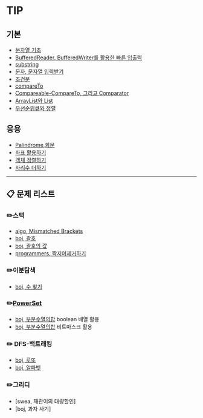 # TIP
## 기본
* [문자열 기초](https://github.com/kHeNoTbB/Algorithm/blob/master/tip/%EB%AC%B8%EC%9E%90%EC%97%B4%EA%B8%B0%EC%B4%88.md)
* [BufferedReader, BufferedWriter를 활용한 빠른 입출력](https://github.com/kHeNoTbB/Algorithm/blob/master/tip/BufferedReader%2C%20BufferedWriter%EB%A5%BC%20%ED%99%9C%EC%9A%A9%ED%95%9C%20%EB%B9%A0%EB%A5%B8%20%EC%9E%85%EC%B6%9C%EB%A0%A5.md)
* [substring](https://github.com/kHeNoTbB/Algorithm/blob/master/tip/substring.md)
* [문자, 문자열 입력받기](https://github.com/kHeNoTbB/Algorithm/blob/master/tip/%EB%AC%B8%EC%9E%90%2C%20%EB%AC%B8%EC%9E%90%EC%97%B4%20%EC%9E%85%EB%A0%A5%EB%B0%9B%EA%B8%B0.md)
* [조건문](https://github.com/kHeNoTbB/Algorithm/blob/master/tip/%EC%A1%B0%EA%B1%B4%EB%AC%B8.md)
* [compareTo](https://github.com/kHeNoTbB/Algorithm/blob/master/tip/compareTo.md)
* [Compareable-CompareTo, 그리고 Comparator](https://github.com/kHeNoTbB/Algorithm/blob/master/tip/Compareable-CompareTo%2C%20%EA%B7%B8%EB%A6%AC%EA%B3%A0%20Comparator.md)
* [ArrayList와 List](https://github.com/kHeNoTbB/Algorithm/blob/master/tip/ArrayList%EC%99%80%20List.md)
* [우선순위큐와 정렬](https://github.com/kHeNoTbB/Algorithm/blob/master/tip/PriorityQueue.md)

## 응용
* [Palindrome,회문](https://github.com/kHeNoTbB/Algorithm/blob/master/tip/Palindrome%2C%ED%9A%8C%EB%AC%B8.md)
* [좌표 활용하기](https://github.com/kHeNoTbB/Algorithm/blob/master/tip/%EC%A2%8C%ED%91%9C%20%ED%99%9C%EC%9A%A9%ED%95%98%EA%B8%B0.md)
* [객체 정렬하기](https://github.com/kHeNoTbB/Algorithm/blob/master/tip/%EA%B0%9D%EC%B2%B4%20%EC%A0%95%EB%A0%AC%ED%95%98%EA%B8%B0.md)
* [자리수 더하기](https://github.com/kHeNoTbB/Algorithm/blob/master/tip/%EC%9E%90%EB%A6%AC%EC%88%98%20%EB%8D%94%ED%95%98%EA%B8%B0.md)

****

## 📋 문제 리스트
### ✏️스택
* [algo, Mismatched Brackets](https://github.com/kHeNoTbB/Algorithm/blob/master/Algospot/BRACKETS2.java)
* [boj, 괄호](https://github.com/kHeNoTbB/Algorithm/blob/master/baekjoon/9012.java)
* [boj, 괄호의 값](https://www.acmicpc.net/problem/2504)
* [programmers, 짝지어제거하기](https://programmers.co.kr/learn/courses/30/lessons/12973)

### ✏️이분탐색
* [boj, 수 찾기](https://github.com/kHeNoTbB/Algorithm/blob/master/baekjoon/1920.java)

### ✏️[PowerSet](https://github.com/kHeNoTbB/Algorithm/blob/master/Exhaustive%20Search/(1)%20PowerSet.md)
* [boj, 부분수열의합](https://github.com/kHeNoTbB/Algorithm/blob/master/baekjoon/1182_boolean.java) boolean 배열 활용
* [boj, 부분수열의합](https://github.com/kHeNoTbB/Algorithm/blob/master/baekjoon/1182_bitmask.java) 비트마스크 활용

### ✏️ DFS-백트래킹
* [boj, 로또](https://github.com/kHeNoTbB/Algorithm/blob/master/baekjoon/6603.java)
* [boj, 알파벳](https://www.acmicpc.net/problem/1987)

### ✏️그리디
* [swea, 재관이의 대량할인]
* [boj, 과자 사기]
